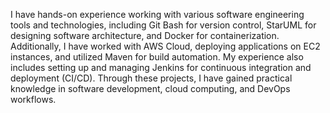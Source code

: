I have hands-on experience working with various software engineering tools and technologies, including Git Bash for version control, 
StarUML for designing software architecture, and Docker for containerization. Additionally, I have worked with AWS Cloud, deploying applications on EC2 instances, 
and utilized Maven for build automation. My experience also includes setting up and managing Jenkins for continuous integration and deployment (CI/CD). 
Through these projects, I have gained practical knowledge in software development, cloud computing, and DevOps workflows.
